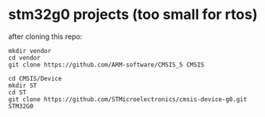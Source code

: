 
# stm32g0 projects (too small for rtos)

after cloning this repo:

```
mkdir vendor
cd vendor
git clone https://github.com/ARM-software/CMSIS_5 CMSIS

cd CMSIS/Device
mkdir ST
cd ST 
git clone https://github.com/STMicroelectronics/cmsis-device-g0.git STM32G0
```


